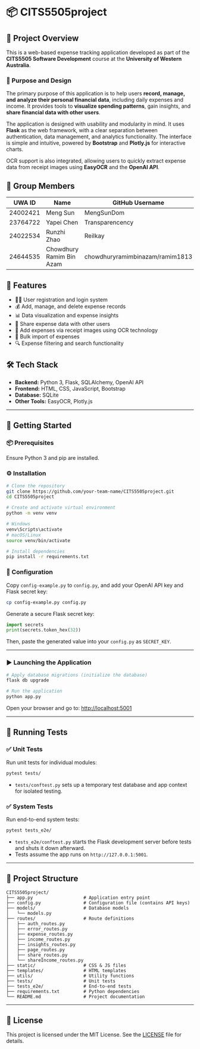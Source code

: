 # 📦 CITS5505project

## 📘 Project Overview

This is a web-based expense tracking application developed as part of the **CITS5505 Software Development** course at the **University of Western Australia**.

### 🎯 Purpose and Design

The primary purpose of this application is to help users **record, manage, and analyze their personal financial data**, including daily expenses and income. It provides tools to **visualize spending patterns**, gain insights, and **share financial data with other users**.

The application is designed with usability and modularity in mind. It uses **Flask** as the web framework, with a clear separation between authentication, data management, and analytics functionality. The interface is simple and intuitive, powered by **Bootstrap** and **Plotly.js** for interactive charts.

OCR support is also integrated, allowing users to quickly extract expense data from receipt images using **EasyOCR** and the **OpenAI API**.

## 👥 Group Members

| UWA ID     | Name           | GitHub Username    |
| ---------- | -------------- | ------------------ |
| 24002421 | Meng Sun   | MengSunDom    |
| 23764722  | Yapei Chen | Transparencency |
| 24022534 | Runzhi Zhao| Reilkay|
| 24644535  | Chowdhury Ramim Bin Azam| chowdhuryramimbinazam/ramim1813|

## 🔧 Features

* 🧑‍💻 User registration and login system
* 💰 Add, manage, and delete expense records
* 📊 Data visualization and expense insights
* 🔗 Share expense data with other users
* 🧾 Add expenses via receipt images using OCR technology
* 📂 Bulk import of expenses
* 🔍 Expense filtering and search functionality

## 🛠️ Tech Stack

* **Backend:** Python 3, Flask, SQLAlchemy, OpenAI API
* **Frontend:** HTML, CSS, JavaScript, Bootstrap
* **Database:** SQLite
* **Other Tools:** EasyOCR, Plotly.js

---

## 🚀 Getting Started

### 📦 Prerequisites

Ensure Python 3 and pip are installed.

### ⚙️ Installation

```bash
# Clone the repository
git clone https://github.com/your-team-name/CITS5505project.git
cd CITS5505project

# Create and activate virtual environment
python -m venv venv

# Windows
venv\Scripts\activate
# macOS/Linux
source venv/bin/activate

# Install dependencies
pip install -r requirements.txt
```

### 🔐 Configuration

Copy `config-example.py` to `config.py`, and add your OpenAI API key and Flask secret key:

```bash
cp config-example.py config.py
```

Generate a secure Flask secret key:

```python
import secrets
print(secrets.token_hex(32))
```

Then, paste the generated value into your `config.py` as `SECRET_KEY`.

---

### ▶️ Launching the Application

```bash
# Apply database migrations (initialize the database)
flask db upgrade

# Run the application
python app.py
```

Open your browser and go to: [http://localhost:5001](http://localhost:5001)

---

## 🧪 Running Tests

### ✅ Unit Tests

Run unit tests for individual modules:

```bash
pytest tests/
```

* `tests/conftest.py` sets up a temporary test database and app context for isolated testing.

### ✅ System Tests

Run end-to-end system tests:

```bash
pytest tests_e2e/
```

* `tests_e2e/conftest.py` starts the Flask development server before tests and shuts it down afterward.
* Tests assume the app runs on `http://127.0.0.1:5001`.

---

## 📁 Project Structure

```plaintext
CITS5505project/
├── app.py                   # Application entry point
├── config.py                # Configuration file (contains API keys)
├── models/                  # Database models
│   └── models.py            
├── routes/                  # Route definitions
│   ├── auth_routes.py       
│   ├── error_routes.py      
│   ├── expense_routes.py    
│   ├── income_routes.py     
│   ├── insights_routes.py   
│   ├── page_routes.py       
│   ├── share_routes.py      
│   └── shareIncome_routes.py
├── static/                  # CSS & JS files
├── templates/               # HTML templates
├── utils/                   # Utility functions
├── tests/                   # Unit tests
├── tests_e2e/               # End-to-end tests
├── requirements.txt         # Python dependencies
└── README.md                # Project documentation
```

---

## 📄 License

This project is licensed under the MIT License. See the [LICENSE](LICENSE) file for details.

